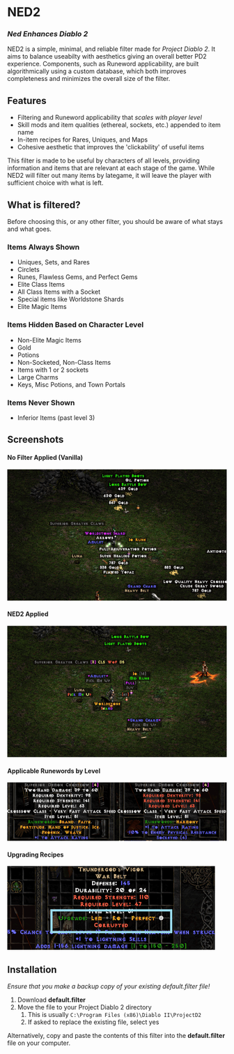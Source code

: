 # NED2
### _Ned Enhances Diablo 2_

NED2 is a simple, minimal, and reliable filter made for *Project Diablo 2*. It aims to balance useabilty with aesthetics giving an overall better PD2 experience. Components, such as Runeword applicability, are built algorithmically using a custom database, which both improves completeness and minimizes the overall size of the filter.

## Features

- Filtering and Runeword applicability that *scales with player level*
- Skill mods and item qualities (ethereal, sockets, etc.) appended to item name
- In-item recipes for Rares, Uniques, and Maps
- Cohesive aesthetic that improves the 'clickability' of useful items

This filter is made to be useful by characters of all levels, providing information and items that are relevant at each stage of the game. While NED2 will filter out many items by lategame, it will leave the player with sufficient choice with what is left. 

## What is filtered?

Before choosing this, or any other filter, you should be aware of what stays and what goes. 

### Items Always Shown

- Uniques, Sets, and Rares
- Circlets
- Runes, Flawless Gems, and Perfect Gems
- Elite Class Items
- All Class Items with a Socket
- Special items like Worldstone Shards
- Elite Magic Items 

### Items Hidden Based on Character Level
- Non-Elite Magic Items
- Gold
- Potions
- Non-Socketed, Non-Class Items
- Items with 1 or 2 sockets
- Large Charms
- Keys, Misc Potions, and Town Portals

### Items Never Shown
- Inferior Items (past level 3)

## Screenshots
#### No Filter Applied (Vanilla)
![No Filter (ie. Vanilla)](images/no-filter.png)
#### NED2 Applied
![NED2 Applied](images/filter.png)
#### Applicable Runewords by Level
![Applicable Runewords by Level](images/runewords.png)
#### Upgrading Recipes
![Upgrading Recipes](images/upgrading.png)

## Installation
*Ensure that you make a backup copy of your existing default.filter file!*
1. Download **default.filter**
2. Move the file to your Project Diablo 2 directory
   1. This is usually `C:\Program Files (x86)\Diablo II\ProjectD2`
   2. If asked to replace the existing file, select yes

Alternatively, copy and paste the contents of this filter into the **default.filter** file on your computer.